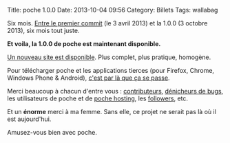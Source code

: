 Title: poche 1.0.0
Date: 2013-10-04 09:56
Category: Billets
Tags: wallabag

Six mois. [Entre le premier commit]({filename}poche-pour-remplacer-instapaper-pocket-et-readability.md) (le 3 avril 2013) et la 1.0.0 (3 octobre 2013), six mois tout juste.

**Et voila, la 1.0.0 de poche est maintenant disponible.**

[Un nouveau site est disponible](http://wallabag.org/). Plus complet, plus pratique, homogène.

Pour télécharger poche et les applications tierces (pour Firefox, Chrome, Windows Phone & Android), [c'est par là que ça se passe](http://www.wallabag.org).

Merci beaucoup à chacun d'entre vous : [contributeurs](https://github.com/wallabag/wallabag/graphs/contributors), [dénicheurs de bugs](https://github.com/wallabag/wallabag/issues), les utilisateurs de poche et de [poche hosting](https://www.framabag.org/), les [followers](http://twitter.com/wallabagapp), etc.

Et un **énorme** merci à ma femme. Sans elle, ce projet ne serait pas là où il est aujourd'hui.

Amusez-vous bien avec poche.
